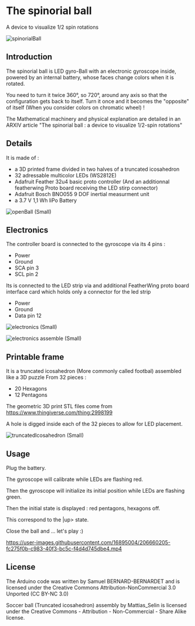 # The spinorial ball

A device to visualize 1/2 spin rotations

![spinorialBall](https://user-images.githubusercontent.com/16895004/206495339-edc98185-f493-4057-80ba-8c59ff78b98a.jpg)

## Introduction

The spinorial ball is LED gyro-Ball with an electronic gyroscope inside, powered by an internal battery, whose faces change colors when it is rotated.

You need to turn it twice 360°, so 720°, around any axis so that the configuration gets back to itself.
Turn it once and it becomes the "opposite" of itself (When you consider colors on chromatic wheel) !

The Mathematical machinery and physical explanation are detailed in an ARXIV article "The spinorial ball : a device to visualize 1/2-spin rotations"

## Details

It is made of :
- a 3D printed frame divided in two halves of a truncated icosahedron
- 32 adressable multicolor LEDs (WS2812E)
- Adafruit Feather 32u4 basic proto controller (And an additionnal featherwing Proto board receiving the LED stirp connector)
- Adafruit Bosch BNO055 9 DOF inertial measurment unit
- a 3.7 V 1,1 Wh liPo Battery

![openBall (Small)](https://user-images.githubusercontent.com/16895004/206501316-1a81fdc9-b1c8-4d71-a87c-10f33dc51906.jpg)

## Electronics

The controller board is connected to the gyroscope via its 4 pins : 
- Power
- Ground
- SCA pin 3
- SCL pin 2

Its is connected to the LED strip via and additional FeatherWing  proto board interface card which holds only a connector for the led strip
- Power
- Ground
- Data pin 12

![electronics (Small)](https://user-images.githubusercontent.com/16895004/206514295-dd579211-e71b-4bf9-922e-89a014369af1.jpg)

![electronics assemble (Small)](https://user-images.githubusercontent.com/16895004/206514355-350c4eee-dbb4-4966-b806-77fcb258ef06.jpg)

## Printable frame

It is a truncated icosahedron (More commonly called footbal) assembled like a 3D puzzle From 32 pieces : 
- 20 Hexagons
- 12 Pentagons

The geometric 3D print STL files come from https://www.thingiverse.com/thing:2998199

A hole is digged inside each of the 32 pieces to allow for LED placement.

![truncatedIcosahedron (Small)](https://user-images.githubusercontent.com/16895004/206514382-efd9a7dd-20b6-4837-b7e5-bccffe0437c5.jpg)

## Usage

Plug the battery.

The gyroscope will calibrate while LEDs are flashing red.

Then the gyroscope will initialize its initial position while LEDs are flashing green.

Then the initial state is displayed : red pentagons, hexagons off.

This correspond to the |up> state.

Close the ball and ... let's play :)

https://user-images.githubusercontent.com/16895004/206660205-fc275f0b-c983-40f3-bc5c-f4d4d745dbe4.mp4


## License


The Arduino code was written by Samuel BERNARD-BERNARDET and is licensed under the Creative Commons Attribution-NonCommercial 3.0 Unported (CC BY-NC 3.0)

Soccer ball (Truncated icosahedron) assembly by Mattias_Selin is licensed under the Creative Commons - Attribution - Non-Commercial - Share Alike license.


